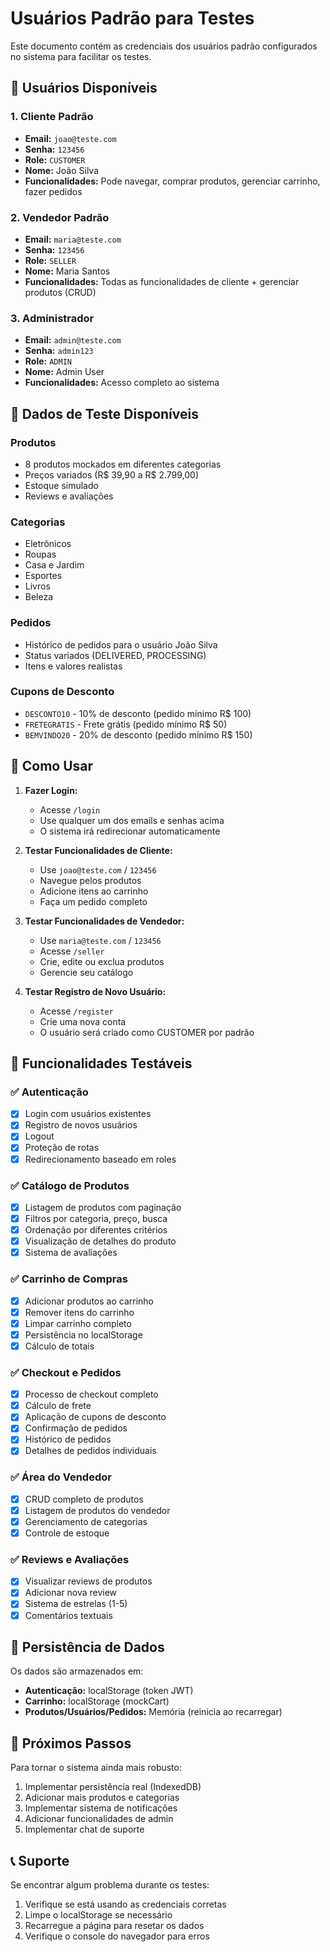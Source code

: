 # Usuários Padrão para Testes

Este documento contém as credenciais dos usuários padrão configurados no sistema para facilitar os testes.

## 👤 Usuários Disponíveis

### 1. Cliente Padrão
- **Email:** `joao@teste.com`
- **Senha:** `123456`
- **Role:** `CUSTOMER`
- **Nome:** João Silva
- **Funcionalidades:** Pode navegar, comprar produtos, gerenciar carrinho, fazer pedidos

### 2. Vendedor Padrão
- **Email:** `maria@teste.com`
- **Senha:** `123456`
- **Role:** `SELLER`
- **Nome:** Maria Santos
- **Funcionalidades:** Todas as funcionalidades de cliente + gerenciar produtos (CRUD)

### 3. Administrador
- **Email:** `admin@teste.com`
- **Senha:** `admin123`
- **Role:** `ADMIN`
- **Nome:** Admin User
- **Funcionalidades:** Acesso completo ao sistema

## 🛒 Dados de Teste Disponíveis

### Produtos
- 8 produtos mockados em diferentes categorias
- Preços variados (R$ 39,90 a R$ 2.799,00)
- Estoque simulado
- Reviews e avaliações

### Categorias
- Eletrônicos
- Roupas
- Casa e Jardim
- Esportes
- Livros
- Beleza

### Pedidos
- Histórico de pedidos para o usuário João Silva
- Status variados (DELIVERED, PROCESSING)
- Itens e valores realistas

### Cupons de Desconto
- `DESCONTO10` - 10% de desconto (pedido mínimo R$ 100)
- `FRETEGRATIS` - Frete grátis (pedido mínimo R$ 50)
- `BEMVINDO20` - 20% de desconto (pedido mínimo R$ 150)

## 🔧 Como Usar

1. **Fazer Login:**
   - Acesse `/login`
   - Use qualquer um dos emails e senhas acima
   - O sistema irá redirecionar automaticamente

2. **Testar Funcionalidades de Cliente:**
   - Use `joao@teste.com` / `123456`
   - Navegue pelos produtos
   - Adicione itens ao carrinho
   - Faça um pedido completo

3. **Testar Funcionalidades de Vendedor:**
   - Use `maria@teste.com` / `123456`
   - Acesse `/seller`
   - Crie, edite ou exclua produtos
   - Gerencie seu catálogo

4. **Testar Registro de Novo Usuário:**
   - Acesse `/register`
   - Crie uma nova conta
   - O usuário será criado como CUSTOMER por padrão

## 📱 Funcionalidades Testáveis

### ✅ Autenticação
- [x] Login com usuários existentes
- [x] Registro de novos usuários
- [x] Logout
- [x] Proteção de rotas
- [x] Redirecionamento baseado em roles

### ✅ Catálogo de Produtos
- [x] Listagem de produtos com paginação
- [x] Filtros por categoria, preço, busca
- [x] Ordenação por diferentes critérios
- [x] Visualização de detalhes do produto
- [x] Sistema de avaliações

### ✅ Carrinho de Compras
- [x] Adicionar produtos ao carrinho
- [x] Remover itens do carrinho
- [x] Limpar carrinho completo
- [x] Persistência no localStorage
- [x] Cálculo de totais

### ✅ Checkout e Pedidos
- [x] Processo de checkout completo
- [x] Cálculo de frete
- [x] Aplicação de cupons de desconto
- [x] Confirmação de pedidos
- [x] Histórico de pedidos
- [x] Detalhes de pedidos individuais

### ✅ Área do Vendedor
- [x] CRUD completo de produtos
- [x] Listagem de produtos do vendedor
- [x] Gerenciamento de categorias
- [x] Controle de estoque

### ✅ Reviews e Avaliações
- [x] Visualizar reviews de produtos
- [x] Adicionar nova review
- [x] Sistema de estrelas (1-5)
- [x] Comentários textuais

## 🔄 Persistência de Dados

Os dados são armazenados em:
- **Autenticação:** localStorage (token JWT)
- **Carrinho:** localStorage (mockCart)
- **Produtos/Usuários/Pedidos:** Memória (reinicia ao recarregar)

## 🚀 Próximos Passos

Para tornar o sistema ainda mais robusto:
1. Implementar persistência real (IndexedDB)
2. Adicionar mais produtos e categorias
3. Implementar sistema de notificações
4. Adicionar funcionalidades de admin
5. Implementar chat de suporte

## 📞 Suporte

Se encontrar algum problema durante os testes:
1. Verifique se está usando as credenciais corretas
2. Limpe o localStorage se necessário
3. Recarregue a página para resetar os dados
4. Verifique o console do navegador para erros